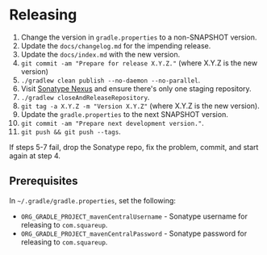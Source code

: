 Releasing
=========

 1. Change the version in `gradle.properties` to a non-SNAPSHOT version.
 2. Update the `docs/changelog.md` for the impending release.
 3. Update the `docs/index.md` with the new version.
 4. `git commit -am "Prepare for release X.Y.Z."` (where X.Y.Z is the new version)
 5. `./gradlew clean publish --no-daemon --no-parallel`.
 6. Visit [Sonatype Nexus][sonatype] and ensure there's only one staging repository.
 7. `./gradlew closeAndReleaseRepository`.
 8. `git tag -a X.Y.Z -m "Version X.Y.Z"` (where X.Y.Z is the new version).
 9. Update the `gradle.properties` to the next SNAPSHOT version.
 10. `git commit -am "Prepare next development version."`.
 11. `git push && git push --tags`.

If steps 5-7 fail, drop the Sonatype repo, fix the problem, commit, and start again at step 4.


Prerequisites
-------------

In `~/.gradle/gradle.properties`, set the following:

 * `ORG_GRADLE_PROJECT_mavenCentralUsername` - Sonatype username for releasing to `com.squareup`.
 * `ORG_GRADLE_PROJECT_mavenCentralPassword` - Sonatype password for releasing to `com.squareup`.
 
 [sonatype]: https://oss.sonatype.org/ 
